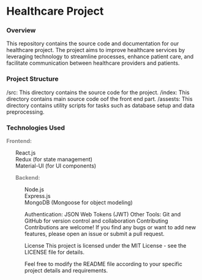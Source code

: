 
<h1 align="left">Healthcare Project</h1>
<h3>Overview</h2>
<p>This repository contains the source code and documentation for our healthcare project. The project aims to improve healthcare services by leveraging technology to streamline processes, enhance patient care, and facilitate communication between healthcare providers and patients.</p>

<h3>Project Structure</h3>
/src: This directory contains the source code for the project.
/index: This directory contains main source code oof the front end part.
/assests: This directory contains utility scripts for tasks such as database setup and data preprocessing.


<h3>Technologies Used</h3>

<span style="color: grey; font-weight:bold"> Frontend: <br> </span>
<ul style="list-style-type: none;">
<li>React.js</>
<li>Redux (for state management)</li>
<li>Material-UI (for UI components)</li>

<span style="color: grey; font-weight:bold"> Backend: <br> </span>
<ul style="list-style-type: none;">
<li>Node.js</li>
<li>Express.js</li>
<li>MongoDB (Mongoose for object modeling)</li>

Authentication:
JSON Web Tokens (JWT)
Other Tools:
Git and GitHub for version control and collaboration
Contributing
Contributions are welcome! If you find any bugs or want to add new features, please open an issue or submit a pull request.
<footer>
License
This project is licensed under the MIT License - see the LICENSE file for details.

Feel free to modify the README file according to your specific project details and requirements.
</footer>